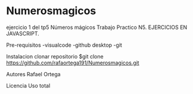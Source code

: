 # Numerosmagicos
ejercicio 1 del tp5 Números mágicos
Trabajo Practico N5.
EJERCICIOS EN JAVASCRIPT.


Pre-requisitos
-visualcode 
-github desktop
-git

Instalacion
 clonar repositorio
 $git clone https://github.com/rafaortega191/Numerosmagicos.git

Autores
Rafael Ortega

Licencia
Uso total
